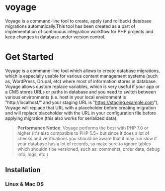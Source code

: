 # voyage
Voyage is a command-line tool to create, apply (and rollback) database migrations automatically.This tool has been created as a part of implementation of continuous integration workflow for PHP projects and keep changes in database under version control. 

# Get Started
Voyage is a command-line tool which allows to create database migrations, which is especially usable for various content management systems (such as, WordPress, Drupal, etc) where most of information stores in database. Voyage allows custom replace variables, which is very useful if your app or a CMS stores URLs or paths in database and you need to switch between various environments (i.e. host in your local environment is "http://localhost/" and your staging URL is "https://staging.example.com"), Voyage will replace that URL with a placeholder before creating migration and will replace placeholder with the URL in your configuration file before applying migration (this also works for serialized data).

>**Performance Notice**: Voyage performs the best with PHP 7.0 or higher (it's also compatible to PHP 5.5+ but since it does a lot of checks and verifications you should be aware that it may run slow if your database has a lot of records, so make sure to ignore tables which shouldn't be versioned, such as: comments, order data, debug info, logs, etc.) 

## Installation
### Linux & Mac OS

